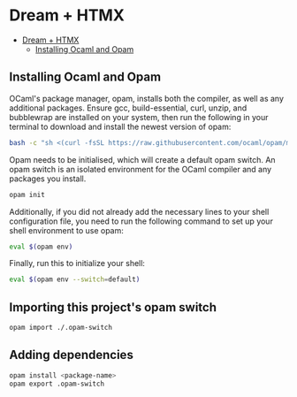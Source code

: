 # Dream + HTMX

<!--toc:start-->
- [Dream + HTMX](#dream-htmx)
  - [Installing Ocaml and Opam](#installing-ocaml-and-opam)
<!--toc:end-->

## Installing Ocaml and Opam

OCaml's package manager, opam, installs both the compiler, as well as any additional packages. Ensure gcc, build-essential, curl, unzip, and bubblewrap are installed on your system, then run the following in your terminal to download and install the newest version of opam:

```bash
bash -c "sh <(curl -fsSL https://raw.githubusercontent.com/ocaml/opam/master/shell/install.sh)"
```

Opam needs to be initialised, which will create a default opam switch. An opam switch is an isolated environment for the OCaml compiler and any packages you install.

```bash
opam init
```

Additionally, if you did not already add the necessary lines to your shell configuration file, you need to run the following command to set up your shell environment to use opam:

```bash
eval $(opam env)
```

Finally, run this to initialize your shell:

```bash
eval $(opam env --switch=default)
```

## Importing this project's opam switch

```bash
opam import ./.opam-switch
```

## Adding dependencies

```bash
opam install <package-name>
opam export .opam-switch
```
